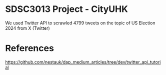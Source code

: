 # SDSC3013 Project - CityUHK

We used Twitter API to scrawled 4799 tweets on the topic of US Election 2024 from X (Twitter)

# References
https://github.com/nestauk/dap_medium_articles/tree/dev/twitter_api_tutorial
